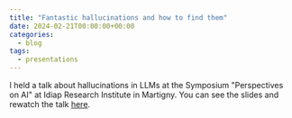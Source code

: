 ```yaml
---
title: "Fantastic hallucinations and how to find them"
date: 2024-02-21T00:00:00+00:00
categories:
  - blog
tags:
  - presentations
---
```


I held a talk about hallucinations in LLMs at the Symposium "Perspectives on AI" at Idiap Research Institute in Martigny. You can see the slides and rewatch the talk [here](https://watch.klewel.com/watch/webcast/perspectives-on-ai-symposiums-ai-and-democracy-opportunities-and-risks/talk/17/).
